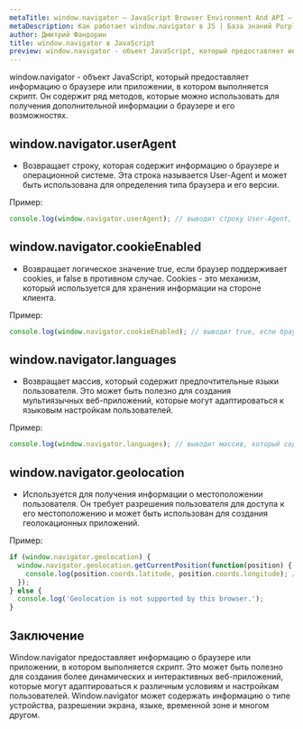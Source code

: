 ```yaml
---
metaTitle: window.navigator – JavaScript Browser Environment And API – Браузерное окружение и API в JS
metaDescription: Как работает window.navigator в JS | База знаний PurpleSchool
author: Дмитрий Фандорин
title: window.navigator в JavaScript
preview: window.navigator - объект JavaScript, который предоставляет информацию о браузере или приложении, в котором выполняется скрипт...
---
```


window.navigator - объект JavaScript, который предоставляет информацию о браузере или приложении, в котором выполняется скрипт. Он содержит ряд методов, которые можно использовать для получения дополнительной информации о браузере и его возможностях.

## window.navigator.userAgent
- Возвращает строку, которая содержит информацию о браузере и операционной системе. Эта строка называется User-Agent и может быть использована для определения типа браузера и его версии.

Пример:

```javascript
console.log(window.navigator.userAgent); // выводит строку User-Agent, которая содержит информацию о браузере и операционной системе
```

## window.navigator.cookieEnabled
- Возвращает логическое значение true, если браузер поддерживает cookies, и false в противном случае. Cookies - это механизм, который используется для хранения информации на стороне клиента.

Пример:

```javascript
console.log(window.navigator.cookieEnabled); // выводит true, если браузер поддерживает cookies, и false в противном случае
```

## window.navigator.languages
- Возвращает массив, который содержит предпочтительные языки пользователя. Это может быть полезно для создания мультиязычных веб-приложений, которые могут адаптироваться к языковым настройкам пользователей.

Пример:

```javascript
console.log(window.navigator.languages); // выводит массив, который содержит предпочтительные языки пользователя
```

## window.navigator.geolocation
- Используется для получения информации о местоположении пользователя. Он требует разрешения пользователя для доступа к его местоположению и может быть использован для создания геолокационных приложений.

Пример:

```javascript
if (window.navigator.geolocation) {
  window.navigator.geolocation.getCurrentPosition(function(position) {
    console.log(position.coords.latitude, position.coords.longitude); // выводит координаты местоположения пользователя
  });
} else {
  console.log('Geolocation is not supported by this browser.');
}
```

## Заключение
Window.navigator предоставляет информацию о браузере или приложении, в котором выполняется скрипт. Это может быть полезно для создания более динамических и интерактивных веб-приложений, которые могут адаптироваться к различным условиям и настройкам пользователей. Window.navigator может содержать информацию о типе устройства, разрешении экрана, языке, временной зоне и многом другом.